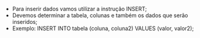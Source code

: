 * Para inserir dados vamos utilizar a instrução INSERT;
* Devemos determinar a tabela, colunas e também os dados que serão inseridos;
* Exemplo: INSERT INTO tabela (coluna, coluna2) VALUES (valor, valor2);